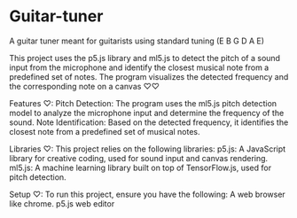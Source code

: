 # Guitar-tuner
A guitar tuner meant for guitarists using standard tuning (E B G D A E)

This project uses the p5.js library and ml5.js to detect the pitch of a sound input from the microphone and identify the closest musical note from a predefined set of notes. The program visualizes the detected frequency and the corresponding note on a canvas ♡♡

Features ♡: 
Pitch Detection: The program uses the ml5.js pitch detection model to analyze the microphone input and determine the frequency of the sound. 
Note Identification: Based on the detected frequency, it identifies the closest note from a predefined set of musical notes.

Libraries ♡: This project relies on the following libraries: p5.js: A JavaScript library for creative coding, used for sound input and canvas rendering. ml5.js: A machine learning library built on top of TensorFlow.js, used for pitch detection.

Setup ♡: To run this project, ensure you have the following: A web browser like chrome. p5.js web editor

